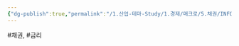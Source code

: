 ```yaml
---
{"dg-publish":true,"permalink":"/1.산업-테마-Study/1.경제/매크로/5.채권/INFO_채권/미국국채금리/","created":"2024-11-20T21:02:27.399+09:00","updated":"2025-06-03T20:07:19.948+09:00"}
---
```


#채권, #금리 
